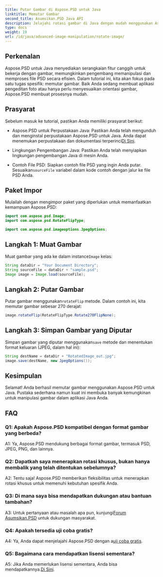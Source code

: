 ```yaml
---
title: Putar Gambar di Aspose.PSD untuk Java
linktitle: Memutar Gambar
second_title: Asumsikan.PSD Java API
description: Jelajahi rotasi gambar di Java dengan mudah menggunakan Aspose.PSD. Putar, balik, dan simpan file PSD dengan mudah.
type: docs
weight: 19
url: /id/java/advanced-image-manipulation/rotate-image/
---
```

## Perkenalan

Aspose.PSD untuk Java menyediakan serangkaian fitur canggih untuk bekerja dengan gambar, memungkinkan pengembang memanipulasi dan memproses file PSD secara efisien. Dalam tutorial ini, kita akan fokus pada satu tugas spesifik: memutar gambar. Baik Anda sedang membuat aplikasi pengeditan foto atau hanya perlu menyesuaikan orientasi gambar, Aspose.PSD membuat prosesnya mudah.

## Prasyarat

Sebelum masuk ke tutorial, pastikan Anda memiliki prasyarat berikut:

-  Aspose.PSD untuk Perpustakaan Java: Pastikan Anda telah mengunduh dan menginstal perpustakaan Aspose.PSD untuk Java. Anda dapat menemukan perpustakaan dan dokumentasi terperinci[Di Sini](https://reference.aspose.com/psd/java/).

- Lingkungan Pengembangan Java: Pastikan Anda telah menyiapkan lingkungan pengembangan Java di mesin Anda.

-  Contoh File PSD: Siapkan contoh file PSD yang ingin Anda putar. Sesuaikan`sourceFile` variabel dalam kode contoh dengan jalur ke file PSD Anda.

## Paket Impor

Mulailah dengan mengimpor paket yang diperlukan untuk memanfaatkan kemampuan Aspose.PSD:

```java
import com.aspose.psd.Image;
import com.aspose.psd.RotateFlipType;

import com.aspose.psd.imageoptions.JpegOptions;
```

## Langkah 1: Muat Gambar

 Muat gambar yang ada ke dalam instance`Image` kelas:

```java
String dataDir = "Your Document Directory";
String sourceFile = dataDir + "sample.psd";
Image image = Image.load(sourceFile);
```

## Langkah 2: Putar Gambar

 Putar gambar menggunakan`rotateFlip` metode. Dalam contoh ini, kita memutar gambar sebesar 270 derajat:

```java
image.rotateFlip(RotateFlipType.Rotate270FlipNone);
```

## Langkah 3: Simpan Gambar yang Diputar

 Simpan gambar yang diputar menggunakan`save` metode dan menentukan format keluaran (JPEG, dalam hal ini):

```java
String destName = dataDir + "RotatedImage_out.jpg";
image.save(destName, new JpegOptions());
```

## Kesimpulan

Selamat! Anda berhasil memutar gambar menggunakan Aspose.PSD untuk Java. Pustaka sederhana namun kuat ini membuka banyak kemungkinan untuk manipulasi gambar dalam aplikasi Java Anda.

## FAQ

### Q1: Apakah Aspose.PSD kompatibel dengan format gambar yang berbeda?

A1: Ya, Aspose.PSD mendukung berbagai format gambar, termasuk PSD, JPEG, PNG, dan lainnya.

### Q2: Dapatkah saya menerapkan rotasi khusus, bukan hanya membalik yang telah ditentukan sebelumnya?

A2: Tentu saja! Aspose.PSD memberikan fleksibilitas untuk menerapkan rotasi khusus untuk memenuhi kebutuhan spesifik Anda.

### Q3: Di mana saya bisa mendapatkan dukungan atau bantuan tambahan?

 A3: Untuk pertanyaan atau masalah apa pun, kunjungi[Forum Asumsikan.PSD](https://forum.aspose.com/c/psd/34) untuk dukungan masyarakat.

### Q4: Apakah tersedia uji coba gratis?

 A4: Ya, Anda dapat menjelajahi Aspose.PSD dengan a[uji coba gratis](https://releases.aspose.com/).

### Q5: Bagaimana cara mendapatkan lisensi sementara?

 A5: Jika Anda memerlukan lisensi sementara, Anda bisa mendapatkannya.[Di Sini](https://purchase.aspose.com/temporary-license/).